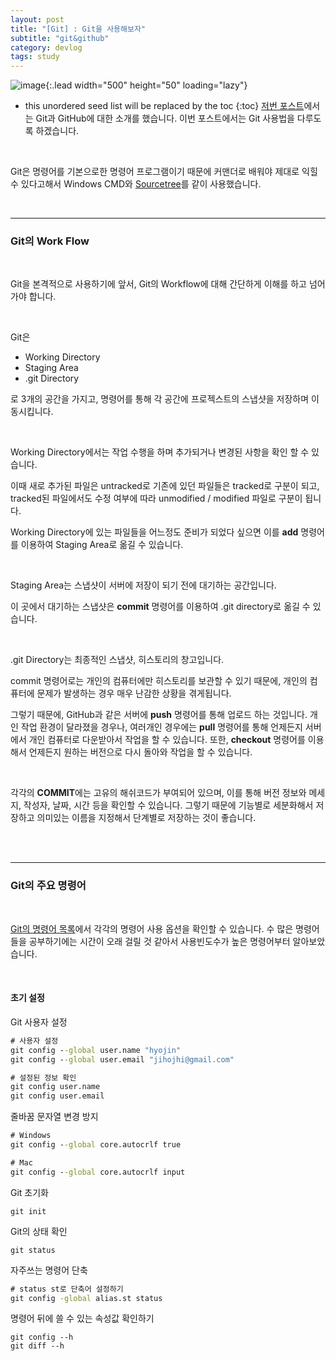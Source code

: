 ```yaml
---
layout: post
title: "[Git] : Git을 사용해보자"
subtitle: "git&github"
category: devlog
tags: study
---
```


![image](https://media.vlpt.us/images/huurray/post/3b8f11bd-4b40-4ee8-af50-ca10bf899750/git.png){:.lead width="500" height="50" loading="lazy"}

<!--more-->

* this unordered seed list will be replaced by the toc
{:toc}
[저번 포스트](https://jihojhi.github.io/devlog/2021-03-20-Git/)에서는 Git과 GitHub에 대한 소개를 했습니다. 이번 포스트에서는 Git 사용법을 다루도록 하겠습니다.

<br>

Git은 명령어를 기본으로한 명령어 프로그램이기 때문에 커맨더로 배워야 제대로 익힐 수 있다고해서 Windows CMD와 [Sourcetree](https://www.sourcetreeapp.com/)를 같이 사용했습니다. 

<br>

---

### Git의 Work Flow

<br>

Git을 본격적으로 사용하기에 앞서, Git의 Workflow에 대해 간단하게 이해를 하고 넘어가야 합니다. 

<br>

Git은

* Working Directory
* Staging Area
* .git Directory

로 3개의 공간을 가지고, 명령어를 통해 각 공간에 프로젝스트의 스냅샷을 저장하며 이동시킵니다. 

<br>

Working Directory에서는 작업 수행을 하며 추가되거나 변경된 사항을 확인 할 수 있습니다. 

이때 새로 추가된 파일은 untracked로 기존에 있던 파일들은 tracked로 구분이 되고, tracked된 파일에서도 수정 여부에 따라 unmodified / modified 파일로 구분이 됩니다. 

Working Directory에 있는 파일들을 어느정도 준비가 되었다 싶으면 이를 **add** 명령어를 이용하여 Staging Area로 옮길 수 있습니다.

<br>

Staging Area는 스냅샷이 서버에 저장이 되기 전에 대기하는 공간입니다. 

이 곳에서 대기하는 스냅샷은 **commit** 명령어를 이용하여 .git directory로 옮길 수 있습니다.

<br>

.git Directory는 최종적인 스냅샷, 히스토리의 창고입니다. 

commit 명령어로는 개인의 컴퓨터에만 히스토리를 보관할 수 있기 때문에, 개인의 컴퓨터에 문제가 발생하는 경우 매우 난감한 상황을 겪게됩니다. 

그렇기 때문에, GitHub과 같은 서버에 **push** 명령어를 통해 업로드 하는 것입니다. 개인 작업 환경이 달라졌을 경우나, 여러개인 경우에는 **pull** 명령어를 통해 언제든지 서버에서 개인 컴퓨터로 다운받아서 작업을 할 수 있습니다. 또한, **checkout** 명령어를 이용해서 언제든지 원하는 버전으로 다시 돌아와 작업을 할 수 있습니다.

<br>

각각의 **COMMIT**에는 고유의 해쉬코드가 부여되어 있으며, 이를 통해 버전 정보와 메세지, 작성자, 날짜, 시간 등을 확인할 수 있습니다. 그렇기 때문에 기능별로 세분화해서 저장하고 의미있는 이름을 지정해서 단계별로 저장하는 것이 좋습니다. 

<br>

<br>

---

### Git의 주요 명령어

<br>

[Git의 명령어 목록](https://git-scm.com/docs)에서 각각의 명령어 사용 옵션을 확인할 수 있습니다. 수 많은 명령어들을 공부하기에는 시간이 오래 걸릴 것 같아서 사용빈도수가 높은 명령어부터 알아보았습니다.

<br>

#### 초기 설정

Git 사용자 설정

```cmd
# 사용자 설정
git config --global user.name "hyojin"
git config --global user.email "jihojhi@gmail.com"

# 설정된 정보 확인
git config user.name
git config user.email
```

줄바꿈 문자열 변경 방지

```cmd
# Windows
git config --global core.autocrlf true

# Mac
git config --global core.autocrlf input
```



Git 초기화

```
git init
```



Git의 상태 확인

```
git status
```



자주쓰는 명령어 단축

```cmd
# status st로 단축어 설정하기
git config -global alias.st status
```



명령어 뒤에 쓸 수 있는 속성값 확인하기

```
git config --h
git diff --h
```

